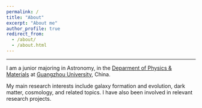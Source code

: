 ```yaml
---
permalink: /
title: "About"
excerpt: "About me"
author_profile: true
redirect_from: 
  - /about/
  - /about.html
---
```

---


I am a junior majoring in Astronomy, in the [Deparment of Physics & Materials](https://spee.gzhu.edu.cn/index.htm) 
at [Guangzhou University](https://www.gzhu.edu.cn/), China.

My main research interests include galaxy formation and evolution, dark matter, cosmology, and related topics. I have also been involved in relevant research projects.
